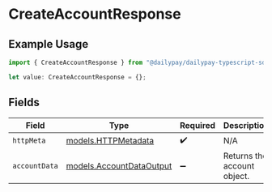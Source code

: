 # CreateAccountResponse

## Example Usage

```typescript
import { CreateAccountResponse } from "@dailypay/dailypay-typescript-sdk/models/operations";

let value: CreateAccountResponse = {};
```

## Fields

| Field                                                         | Type                                                          | Required                                                      | Description                                                   |
| ------------------------------------------------------------- | ------------------------------------------------------------- | ------------------------------------------------------------- | ------------------------------------------------------------- |
| `httpMeta`                                                    | [models.HTTPMetadata](../../models/httpmetadata.md)           | :heavy_check_mark:                                            | N/A                                                           |
| `accountData`                                                 | [models.AccountDataOutput](../../models/accountdataoutput.md) | :heavy_minus_sign:                                            | Returns the account object.                                   |